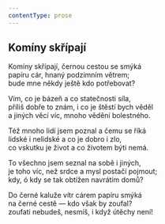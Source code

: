 ```yaml
---
contentType: prose
---
```


## Komíny skřípají

Komíny skřípají, černou cestou se smýká  
papíru cár, hnaný podzimním větrem;  
bude mne někdy ještě kdo potřebovat?

Vím, co je bázeň a co statečnosti síla,  
příliš dobře to znám, i co je štěstí bych věděl  
a jiných věcí víc, mnoho vědění bolestného.

Též mnoho lidí jsem poznal a čemu se říká  
lidské i nelidské a co je dobro i zlo,  
co vskutku je život a co životem býti nemá.

To všechno jsem seznal na sobě i jiných,  
je toho víc, než srdce a mysl postačí pojmout;  
kdy, ó kdy se tak obtížen navrátím domů?

Do černé kaluže vítr cárem papíru smýká  
na černé cestě — kdo však by zoufal?  
zoufati nebudeš, nesmíš, i když útěchy není!
